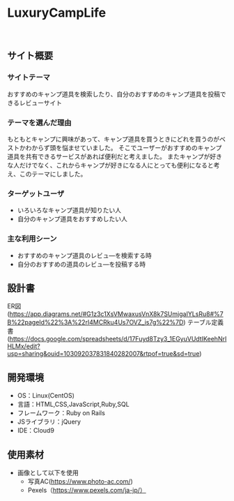 # LuxuryCampLife
​
## サイト概要
### サイトテーマ
おすすめのキャンプ道具を検索したり、自分のおすすめのキャンプ道具を投稿できるレビューサイト
​
### テーマを選んだ理由
もともとキャンプに興味があって、キャンプ道具を買うときにどれを買うのがベストかわからず頭を悩ませていました。
そこでユーザーがおすすめのキャンプ道具を共有できるサービスがあれば便利だと考えました。
またキャンプが好きな人だけでなく、これからキャンプが好きになる人にとっても便利になると考え、このテーマにしました。
​
### ターゲットユーザ
- いろいろなキャンプ道具が知りたい人
- 自分のキャンプ道具をおすすめしたい人
​
### 主な利用シーン
- おすすめのキャンプ道具のレビュ―を検索する時
- 自分のおすすめの道具のレビュ―を投稿する時
​
## 設計書
ER図(https://app.diagrams.net/#G1z3c1XsVMwaxusVnX8k7SUmjgaIYLsRu8#%7B%22pageId%22%3A%22rl4MCRku4Us7OVZ_is7g%22%7D)
テーブル定義書(https://docs.google.com/spreadsheets/d/17Fuyd8Tzy3_1EGyuVUdtIKeehNrIHLMx/edit?usp=sharing&ouid=103092037831840282007&rtpof=true&sd=true)
​
## 開発環境
- OS：Linux(CentOS)
- 言語：HTML,CSS,JavaScript,Ruby,SQL
- フレームワーク：Ruby on Rails
- JSライブラリ：jQuery
- IDE：Cloud9
​
## 使用素材
- 画像として以下を使用
  - 写真AC(https://www.photo-ac.com/)
  - Pexels（https://www.pexels.com/ja-jp/）